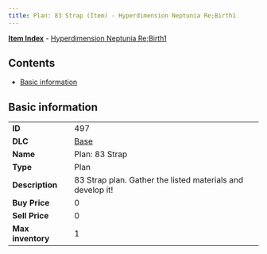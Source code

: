```yaml
---
title: Plan: 83 Strap (Item) - Hyperdimension Neptunia Re;Birth1
---
```


[**Item Index**](/neptunia/rb1/item/index.html) - [Hyperdimension Neptunia Re;Birth1](/neptunia/rb1)

## Contents

- [Basic information](#basic-information)

## Basic information

|   |   |
| -- | -- |
| **ID** | 497 |
| **DLC** | [Base](/neptunia/rb1/dlc/1-base.html) |
| **Name** | Plan: 83 Strap |
| **Type** | Plan |
| **Description** | 83 Strap plan. Gather the listed materials and develop it! |
| **Buy Price** | 0 |
| **Sell Price** | 0 |
| **Max inventory** | 1 |
